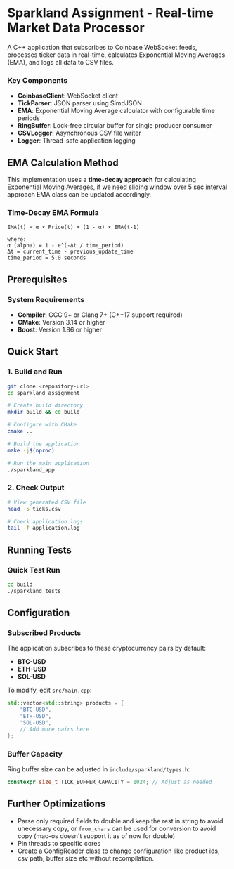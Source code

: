 # Sparkland Assignment - Real-time Market Data Processor

A C++ application that subscribes to Coinbase WebSocket feeds, processes ticker data in real-time, calculates Exponential Moving Averages (EMA), and logs all data to CSV files.

### Key Components

- **CoinbaseClient**: WebSocket client
- **TickParser**: JSON parser using SimdJSON
- **EMA**: Exponential Moving Average calculator with configurable time periods
- **RingBuffer**: Lock-free circular buffer for single producer consumer
- **CSVLogger**: Asynchronous CSV file writer
- **Logger**: Thread-safe application logging

## EMA Calculation Method

This implementation uses a **time-decay approach** for calculating Exponential Moving Averages, if we need sliding window over 5 sec interval approach EMA class can be updated accordingly.

### Time-Decay EMA Formula

```
EMA(t) = α × Price(t) + (1 - α) × EMA(t-1)

where:
α (alpha) = 1 - e^(-Δt / time_period)
Δt = current_time - previous_update_time
time_period = 5.0 seconds
```

## Prerequisites

### System Requirements
- **Compiler**: GCC 9+ or Clang 7+ (C++17 support required)
- **CMake**: Version 3.14 or higher
- **Boost**: Version 1.86 or higher

## Quick Start

### 1. Build and Run

```bash
git clone <repository-url>
cd sparkland_assignment

# Create build directory
mkdir build && cd build

# Configure with CMake
cmake ..

# Build the application
make -j$(nproc)

# Run the main application
./sparkland_app
```

### 2. Check Output
```bash
# View generated CSV file
head -5 ticks.csv

# Check application logs
tail -f application.log
```

## Running Tests

### Quick Test Run
```bash
cd build
./sparkland_tests
```

## Configuration

### Subscribed Products
The application subscribes to these cryptocurrency pairs by default:
- **BTC-USD**
- **ETH-USD**
- **SOL-USD**

To modify, edit `src/main.cpp`:
```cpp
std::vector<std::string> products = {
    "BTC-USD",
    "ETH-USD", 
    "SOL-USD",
    // Add more pairs here
};
```

### Buffer Capacity
Ring buffer size can be adjusted in `include/sparkland/types.h`:
```cpp
constexpr size_t TICK_BUFFER_CAPACITY = 1024; // Adjust as needed
```

## Further Optimizations

- Parse only required fields to double and keep the rest in string to avoid unecessary copy, or `from_chars` can be used for conversion to avoid copy (mac-os doesn't support it as of now for double)
- Pin threads to specific cores
- Create a ConfigReader class to change configuration like product ids, csv path, buffer size etc without recompilation.


